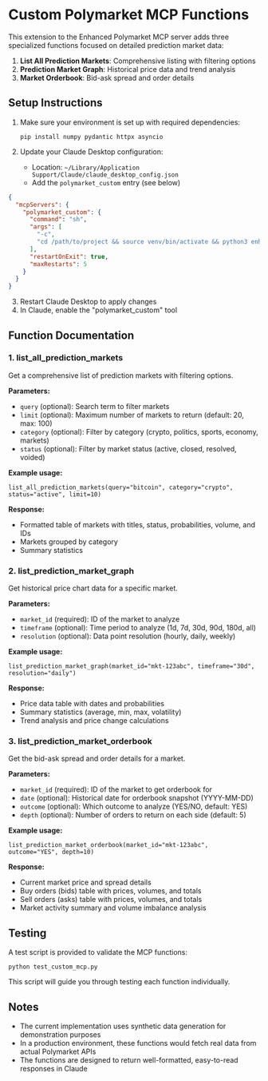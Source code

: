 # Custom Polymarket MCP Functions

This extension to the Enhanced Polymarket MCP server adds three specialized functions focused on detailed prediction market data:

1. **List All Prediction Markets**: Comprehensive listing with filtering options
2. **Prediction Market Graph**: Historical price data and trend analysis
3. **Market Orderbook**: Bid-ask spread and order details

## Setup Instructions

1. Make sure your environment is set up with required dependencies:
   ```
   pip install numpy pydantic httpx asyncio
   ```

2. Update your Claude Desktop configuration:
   - Location: `~/Library/Application Support/Claude/claude_desktop_config.json`
   - Add the `polymarket_custom` entry (see below)

```json
{
  "mcpServers": {
    "polymarket_custom": {
      "command": "sh",
      "args": [
        "-c",
        "cd /path/to/project && source venv/bin/activate && python3 enhanced_server_v5.py"
      ],
      "restartOnExit": true,
      "maxRestarts": 5
    }
  }
}
```

3. Restart Claude Desktop to apply changes
4. In Claude, enable the "polymarket_custom" tool

## Function Documentation

### 1. list_all_prediction_markets

Get a comprehensive list of prediction markets with filtering options.

**Parameters:**
- `query` (optional): Search term to filter markets
- `limit` (optional): Maximum number of markets to return (default: 20, max: 100)
- `category` (optional): Filter by category (crypto, politics, sports, economy, markets)
- `status` (optional): Filter by market status (active, closed, resolved, voided)

**Example usage:**
```
list_all_prediction_markets(query="bitcoin", category="crypto", status="active", limit=10)
```

**Response:**
- Formatted table of markets with titles, status, probabilities, volume, and IDs
- Markets grouped by category
- Summary statistics

### 2. list_prediction_market_graph

Get historical price chart data for a specific market.

**Parameters:**
- `market_id` (required): ID of the market to analyze
- `timeframe` (optional): Time period to analyze (1d, 7d, 30d, 90d, 180d, all)
- `resolution` (optional): Data point resolution (hourly, daily, weekly)

**Example usage:**
```
list_prediction_market_graph(market_id="mkt-123abc", timeframe="30d", resolution="daily")
```

**Response:**
- Price data table with dates and probabilities
- Summary statistics (average, min, max, volatility)
- Trend analysis and price change calculations

### 3. list_prediction_market_orderbook

Get the bid-ask spread and order details for a market.

**Parameters:**
- `market_id` (required): ID of the market to get orderbook for
- `date` (optional): Historical date for orderbook snapshot (YYYY-MM-DD)
- `outcome` (optional): Which outcome to analyze (YES/NO, default: YES)
- `depth` (optional): Number of orders to return on each side (default: 5)

**Example usage:**
```
list_prediction_market_orderbook(market_id="mkt-123abc", outcome="YES", depth=10)
```

**Response:**
- Current market price and spread details
- Buy orders (bids) table with prices, volumes, and totals
- Sell orders (asks) table with prices, volumes, and totals
- Market activity summary and volume imbalance analysis

## Testing

A test script is provided to validate the MCP functions:

```
python test_custom_mcp.py
```

This script will guide you through testing each function individually.

## Notes

- The current implementation uses synthetic data generation for demonstration purposes
- In a production environment, these functions would fetch real data from actual Polymarket APIs
- The functions are designed to return well-formatted, easy-to-read responses in Claude 